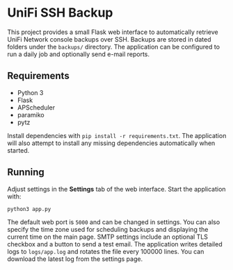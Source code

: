 # UniFi SSH Backup

This project provides a small Flask web interface to automatically retrieve
UniFi Network console backups over SSH. Backups are stored in dated folders
under the `backups/` directory. The application can be configured to run a
daily job and optionally send e-mail reports.

## Requirements

- Python 3
- Flask
- APScheduler
- paramiko
- pytz

Install dependencies with `pip install -r requirements.txt`.
The application will also attempt to install any missing dependencies
automatically when started.

## Running

Adjust settings in the **Settings** tab of the web interface. Start the
application with:

```bash
python3 app.py
```

The default web port is `5000` and can be changed in settings.
You can also specify the time zone used for scheduling backups and displaying
the current time on the main page. SMTP settings include an optional TLS
checkbox and a button to send a test email. The application writes detailed
logs to `logs/app.log` and rotates the file every 100000 lines. You can download
the latest log from the settings page.

